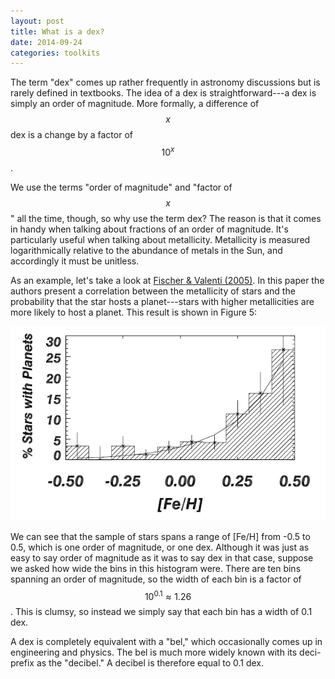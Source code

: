 ```yaml
---
layout: post
title: What is a dex?
date: 2014-09-24
categories: toolkits
---
```


The term "dex" comes up rather frequently in astronomy discussions but is
rarely defined in textbooks.  The idea of a dex is straightforward---a dex
is simply an order of magnitude.  More formally, a difference of $$x$$ dex
is a change by a factor of $$10^x$$.

We use the terms "order of magnitude" and "factor of $$x$$" all the time,
though, so why use the term dex?  The reason is that it comes in handy when
talking about fractions of an order of magnitude.  It's particularly useful
when talking about metallicity.  Metallicity is measured logarithmically
relative to the abundance of metals in the Sun, and accordingly it must be
unitless. 

As an example, let's take a look at [Fischer & Valenti
(2005)](http://adsabs.harvard.edu/abs/2005ApJ...622.1102F).  In this paper
the authors present a correlation between the metallicity of stars and the
probability that the star hosts a planet---stars with higher metallicities
are more likely to host a planet.  This result is shown in Figure 5:

![Fischer & Valenti (2005)](/images/fischer05.jpg)

We can see that the sample of stars spans a range of [Fe/H] from -0.5 to
0.5, which is one order of magnitude, or one dex.  Although it was just as
easy to say order of magnitude as it was to say dex in that case, suppose we
asked how wide the bins in this histogram were.  There are ten bins spanning
an order of magnitude, so the width of each bin is a factor of $$10^{0.1}
\approx 1.26$$.  This is clumsy, so instead we simply say that each bin has a
width of 0.1 dex.

A dex is completely equivalent with a "bel," which occasionally comes up in
engineering and physics.  The bel is much more widely known with its deci-
prefix as the "decibel."  A decibel is therefore equal to 0.1 dex.
